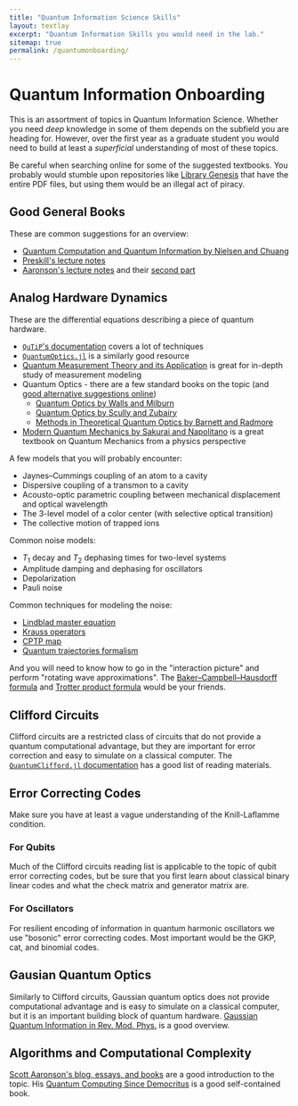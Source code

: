 ```yaml
---
title: "Quantum Information Science Skills"
layout: textlay
excerpt: "Quantum Information Skills you would need in the lab."
sitemap: true
permalink: /quantumonboarding/
---
```


# Quantum Information Onboarding

This is an assortment of topics in Quantum Information Science. Whether you need *deep* knowledge in some of them depends on the subfield you are heading for. However, over the first year as a graduate student you would need to build at least a *superficial* understanding of most of these topics.

Be careful when searching online for some of the suggested textbooks. You probably would stumble upon repositories like [Library Genesis](http://libgen.rs/) that have the entire PDF files, but using them would be an illegal act of piracy.

## Good General Books

These are common suggestions for an overview:

- [Quantum Computation and Quantum Information by Nielsen and Chuang](https://www.cambridge.org/highereducation/books/quantum-computation-and-quantum-information/01E10196D0A682A6AEFFEA52D53BE9AE#overview)
- [Preskill's lecture notes](http://theory.caltech.edu/~preskill/ph229/)
- [Aaronson's lecture notes](https://www.scottaaronson.com/qclec.pdf) and their [second part](https://www.scottaaronson.com/qisii.pdf)

## Analog Hardware Dynamics

These are the differential equations describing a piece of quantum hardware.

- [`QuTiP`'s documentation](https://qutip.org/docs/latest/guide/guide-dynamics.html) covers a lot of techniques
- [`QuantumOptics.jl`](https://docs.qojulia.org/timeevolution/timeevolution/) is a similarly good resource 
- [Quantum Measurement Theory and its Application](https://www.cambridge.org/core/books/quantum-measurement-theory-and-its-applications/120E32FFBEBF6EE0F6EC6F84D51DC907) is great for in-depth study of measurement modeling
- Quantum Optics - there are a few standard books on the topic (and [good alternative suggestions online](https://physics.stackexchange.com/questions/262850/book-recommendation-quantum-optics))
  - [Quantum Optics by Walls and Milburn](https://link.springer.com/book/10.1007/978-3-540-28574-8)
  - [Quantum Optics by Scully and Zubairy](https://www.cambridge.org/core/books/quantum-optics/08DC53888452CBC6CDC0FD8A1A1A4DD7)
  - [Methods in Theoretical Quantum Optics by Barnett and Radmore](https://global.oup.com/academic/product/methods-in-theoretical-quantum-optics-9780198563617?cc=us&lang=en&)
- [Modern Quantum Mechanics by Sakurai and Napolitano](https://en.wikipedia.org/wiki/Modern_Quantum_Mechanics) is a great textbook on Quantum Mechanics from a physics perspective

A few models that you will probably encounter:

- Jaynes–Cummings coupling of an atom to a cavity
- Dispersive coupling of a transmon to a cavity
- Acousto-optic parametric coupling between mechanical displacement and optical wavelength
- The 3-level model of a color center (with selective optical transition)
- The collective motion of trapped ions

Common noise models:

- $T_1$ decay and $T_2$ dephasing times for two-level systems
- Amplitude damping and dephasing for oscillators
- Depolarization
- Pauli noise

Common techniques for modeling the noise:

- [Lindblad master equation](https://en.wikipedia.org/wiki/Lindbladian)
- [Krauss operators](https://en.wikipedia.org/wiki/Quantum_operation#Kraus_operators)
- [CPTP map](https://en.wikipedia.org/wiki/Quantum_channel)
- [Quantum trajectories formalism](https://qutip.org/docs/latest/guide/dynamics/dynamics-monte.html)

And you will need to know how to go in the "interaction picture" and perform "rotating wave approximations". The [Baker–Campbell–Hausdorff formula](https://en.wikipedia.org/wiki/Baker%E2%80%93Campbell%E2%80%93Hausdorff_formula) and [Trotter product formula](https://encyclopediaofmath.org/wiki/Trotter_product_formula) would be your friends.

## Clifford Circuits

Clifford circuits are a restricted class of circuits that do not provide a quantum computational advantage, but they are important for error correction and easy to simulate on a classical computer. The [`QuantumClifford.jl` documentation](https://krastanov.github.io/QuantumClifford.jl/dev/references/) has a good list of reading materials.

## Error Correcting Codes

Make sure you have at least a vague understanding of the Knill-Laflamme condition.

### For Qubits

Much of the Clifford circuits reading list is applicable to the topic of qubit error correcting codes, but be sure that you first learn about classical binary linear codes and what the check matrix and generator matrix are.

### For Oscillators

For resilient encoding of information in quantum harmonic oscillators we use "bosonic" error correcting codes. Most important would be the GKP, cat, and binomial codes.

## Gausian Quantum Optics

Similarly to Clifford circuits, Gaussian quantum optics does not provide computational advantage and is easy to simulate on a classical computer, but it is an important building block of quantum hardware. [Gaussian Quantum Information in Rev. Mod. Phys.](https://journals.aps.org/rmp/abstract/10.1103/RevModPhys.84.621) is a good overview.

## Algorithms and Computational Complexity

[Scott Aaronson's blog, essays, and books](https://www.scottaaronson.com/) are a good introduction to the topic. His [Quantum Computing Since Democritus](https://en.wikipedia.org/wiki/Quantum_Computing_Since_Democritus) is a good self-contained book.